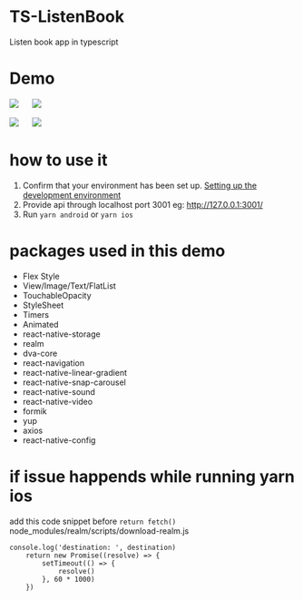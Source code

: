 # TS-ListenBook
Listen book app in typescript

# Demo
![](https://media.giphy.com/media/XzqEKScMNsKgZcwa8J/giphy.gif)&nbsp;&nbsp;&nbsp;&nbsp;&nbsp;&nbsp;![](https://media.giphy.com/media/hr9jq12oBFMB6y4YZF/giphy.gif)

![](https://media.giphy.com/media/PkLUx3oLHcZ6nweW2u/giphy.gif)&nbsp;&nbsp;&nbsp;&nbsp;&nbsp;&nbsp;![](https://media.giphy.com/media/SsxTyjdKHNuRzctSN9/giphy.gif)

# how to use it
1. Confirm that your environment has been set up. [Setting up the development environment](https://reactnative.dev/docs/environment-setup)
2. Provide api through localhost port 3001 eg: http://127.0.0.1:3001/
3. Run ```yarn android``` or ```yarn ios```

# packages used in this demo
- Flex Style
- View/Image/Text/FlatList
- TouchableOpacity
- StyleSheet
- Timers
- Animated
- react-native-storage
- realm
- dva-core
- react-navigation
- react-native-linear-gradient
- react-native-snap-carousel
- react-native-sound
- react-native-video
- formik
- yup
- axios
- react-native-config

# if issue happends while running yarn ios
add this code snippet before ```return fetch()``` node_modules/realm/scripts/download-realm.js
```
console.log('destination: ', destination)
    return new Promise((resolve) => {
        setTimeout(() => {
            resolve()
        }, 60 * 1000)
    })
```
